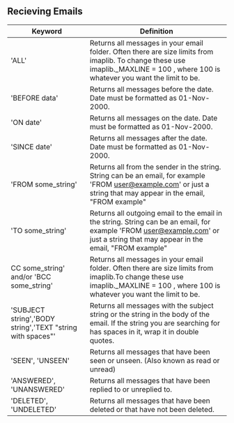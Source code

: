 ## Recieving Emails

Keyword | Definition  
-- | --   
'ALL' | Returns all messages in your email folder. Often there are size limits from imaplib. To change these use imaplib._MAXLINE = 100 , where 100 is whatever you want the limit to be.
'BEFORE data' | Returns all messages before the date. Date must be formatted as 01-Nov-2000.
'ON date' | Returns all messages on the date. Date must be formatted as 01-Nov-2000.
'SINCE date' | Returns all messages after the date. Date must be formatted as 01-Nov-2000.
'FROM some_string' | Returns all from the sender in the string. String can be an email, for example 'FROM     user@example.com' or just a string that may appear in the email, "FROM example"
'TO some_string' | Returns all outgoing email to the email in the string. String can be an email, for example 'FROM user@example.com' or just a string that may appear in the email, "FROM example"
CC some_string' and/or 'BCC some_string' | Returns all messages in your email folder. Often there are size limits from imaplib.To change these use imaplib._MAXLINE = 100 , where 100 is whatever you want the limit to be.
'SUBJECT string','BODY string','TEXT "string with spaces"' | Returns all messages with the subject string or the string in the body of the email. If the string you are searching for has spaces in it, wrap it in double quotes.
'SEEN', 'UNSEEN' | Returns all messages that have been seen or unseen. (Also known as read or unread)
'ANSWERED', 'UNANSWERED' | Returns all messages that have been replied to or unreplied to. 
'DELETED', 'UNDELETED' | Returns all messages that have been deleted or that have not been deleted.  


